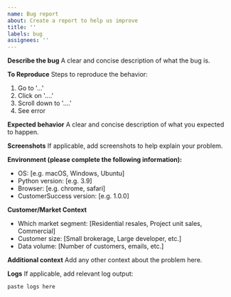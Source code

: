```yaml
---
name: Bug report
about: Create a report to help us improve
title: ''
labels: bug
assignees: ''
---
```


**Describe the bug**
A clear and concise description of what the bug is.

**To Reproduce**
Steps to reproduce the behavior:
1. Go to '...'
2. Click on '....'
3. Scroll down to '....'
4. See error

**Expected behavior**
A clear and concise description of what you expected to happen.

**Screenshots**
If applicable, add screenshots to help explain your problem.

**Environment (please complete the following information):**
- OS: [e.g. macOS, Windows, Ubuntu]
- Python version: [e.g. 3.9]
- Browser: [e.g. chrome, safari]
- CustomerSuccess version: [e.g. 1.0.0]

**Customer/Market Context**
- Which market segment: [Residential resales, Project unit sales, Commercial]
- Customer size: [Small brokerage, Large developer, etc.]
- Data volume: [Number of customers, emails, etc.]

**Additional context**
Add any other context about the problem here.

**Logs**
If applicable, add relevant log output:
```
paste logs here
```